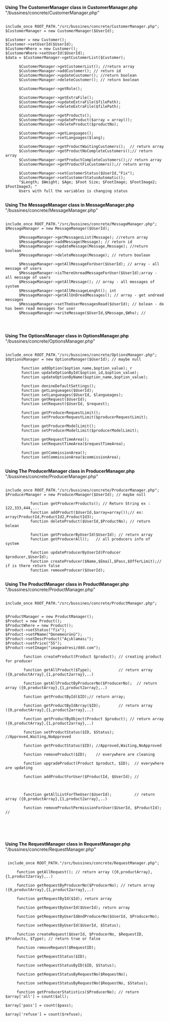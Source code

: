 <b>Using The CustomerManager class in CustomerManager.php</b> "/bussines/concrete/CustomerManager.php"

<pre><code>
include_once ROOT_PATH."/src/bussines/concrete/CustomerManager.php";
$CustomerManager = new CustomerManager($UserId);

$Customer = new Customer();
$Customer->setUserId($UserId); 
$CustomerWhere = new Customer(); 
$CustomerWhere->setUserId($UserId);
$data = $CustomerManager->getCustomerList($Customer); 

      $CustomerManager->getCustomerList(); //return array
      $CustomerManager->addCustomer(); // return id
      $CustomerManager->updateCustomer(); //return boolean
      $CustomerManager->deleteCustomer(); // return boolean
  
      $CustomerManager->getRole();
  
      $CustomerManager->getExtraFile();
      $CustomerManager->updateExtraFile($filePath);
      $CustomerManager->deleteExtraFile($filePath);
  
      $CustomerManager->getProducts();
      $CustomerManager->updateProduct($array = array());
      $CustomerManager->deleteProduct($productNo);
  
      $CustomerManager->getLanguages();
      $CustomerManager->setLanguages($lang);
  
      $CustomerManager->getProductWaitingCustomers();  // return array
      $CustomerManager->getProductNoCompleteCustomers();// return array
      $CustomerManager->getProductCompleteCustomers();// return array
      $CustomerManager->getProductFixCustomers();// return array
  
      $CustomerManager->setCustomerStatus($UserId,"Fix");
      $CustomerManager->setCustomerStatusAutomatic(); 
      "$Length; $Weight; $Age; $Foot Size; $FootImage; $FootImage2; $FootImage3; "
      Users with full the variables is changing status 
      
</pre></code>



<b>Using The MessageManager class in MessageManager.php</b> "/bussines/concrete/MessageManager.php"

<pre><code>
include_once ROOT_PATH."/src/bussines/concrete/MessageManager.php";
$MessageManager = new MessageManager($UserId);

      $MessageManager->getMessagesList(Message); //return array
      $MessageManager->addMessage(Message); // return id
      $MessageManager->updateMessage(Message,Message); //return boolean
      $MessageManager->deleteMessage(Message); // return boolean

      $MessageManager->getAllMessageForUser($UserId); // array - all message of users 
      $MessageManager->isThereUnreadMessageForUser($UserId);array - all message of users
      $MessageManager->getAllMessage(); // array - all messages of system
      $MessageManager->getAllMessageLenght(); int 
      $MessageManager->getAllUnDreadMessages(); // array - get undread messages
      $MessageManager->setTheUserMessagesRead($UserId); // bolean - do has been read messages for user
      $MessageManager->writeMessage($UserId,$Message,$Who); //  



</pre></code>


<b>Using The OptionsManager class in OptionsManager.php</b> "/bussines/concrete/OptionsManager.php"

<pre><code>
include_once ROOT_PATH."/src/bussines/concrete/OptionsManager.php";
$OptionsManager = new OptionsManager($UserId); // maybe null

       function addOption($option_name,$option_value); r
       function updateOptionById($option_id,$option_value);
       function updateOptionByName($option_name,$option_value);
   
       function denineDefaultSettings();
       function getLangueages($UserId);
       function setLangueages($UserId, $langueages);
       function getRequest($UserId);
       function setRequest($UserId, $request); 
   
       function getProducerRequestLimit();
       function setProducerRequestLimit($producerRequestLimit);
   
       function getProducerModelLimit();
       function setProducerModelLimit($producerModelLimit);
   
       function getRequestTimeArea();
       function setRequestTimeArea($requestTimeArea);
   
       function getCommissionArea();
       function setCommissionArea($commissionArea);

</pre></code>


<b>Using The ProducerManager class in ProducerManager.php</b> "/bussines/concrete/ProducerManager.php"

<pre><code>
include_once ROOT_PATH."/src/bussines/concrete/ProducerManager.php";
$ProducerManager = new ProducerManager($UserId); // maybe null

           function getProducerProducts(); // Return String ex : 122,333,444,...
           function addProduct($UserId,$array=array());// ex: array(ProductId,ProductId2,ProductId3);
           function deleteProduct($UserId,$ProductNo); // return bolean
       
           function getProducerByUserId($UserId); // return array 
           function getProducerAll();   // all producers info of system
       
           function updateProducerByUserId(Producer $producer,$UserId);
           function createProducer($Name,$Email,$Pass,$OfferLimit);// if is there return false
           function removeProducer($UserId);

</pre></code>


<b>Using The ProductManager class in ProductManager.php</b> "/bussines/concrete/ProductManager.php"

<pre><code>
include_once ROOT_PATH."/src/bussines/concrete/ProductManager.php";


$ProductManager = new ProductManager();
$Product = new Product();
$ProductWhere = new Product();
$Product->setStatus("fix");
$Product->setPName("Denemeürünü");
$Product->setDescProduct("Açıklaması");
$Product->setPrice("55");
$Product->setImage("imageadresi/ddd.com");

        function createProduct(Product $product); // creating product for producer 
 
        function getAllProduct($Type);            // return array ({0,productArray},{1,product2array},..)
    
        function getAllProductByProducerNo($ProducerNo);  // return array ({0,productArray},{1,product2array},..)
    
        function getProductById($ID);// return array;
            
        function getProductByIdArray($ID);        // return array ({0,productArray},{1,product2array},..)
    
        function getProductByObject(Product $product); // return array ({0,productArray},{1,product2array},..)
    
        function setProductStatus($ID, $Status); //Approved,Waiting,NoApproved
    
        function getProductStatus($ID); //Approved,Waiting,NoApproved
    
        function removeProduct($ID);    // everywhere are cleaning
    
        function upgradeProduct(Product $product, $ID);  // everywhere are updating
    
        function addProductForUser($ProductId, $UserId); // 
    
       
    
        function getAllListForTheUser($UserId);          // return array ({0,productArray},{1,product2array},..)
    
        function removeProductPermissionForUser($UserId, $ProductId); //


   


</pre></code>



<b>Using The RequestManager class in RequestManager.php</b> "/bussines/concrete/RequestManager.php"
 
 <pre><code>
 include_once ROOT_PATH."/src/bussines/concrete/RequestManager.php";
 
     function getAllRequest(); // return array ({0,productArray},{1,product2array},..)
 
     function getRequestByProducerNo($ProducerNo); // return array ({0,productArray},{1,product2array},..)
 
     function getRequestById($Id); return array 
 
     function getRequestByUserId($UserId); return array 
 
     function getRequestByUserIdAndProducerNo($UserId, $ProducerNo);
 
     function setRequestByUserId($UserId, $Status);
 
     function createRequest($UserId, $ProducerNo, $RequestID, $Products, $Type); // return true or false
 
     function removeRequest($RequestID);
 
     function getRequestStatus($ID);
 
     function setRequestStatusByID($ID, $Status);
 
     function getRequestStatusByRequestNo($RequestNo);
 
     function setRequestStatusByRequestNo($RequestNo, $Status);
 
     function getProducerStatistics($ProducerNo); // return  $array['all'] = count($all);
                                                             $array['pass'] = count($pass);
                                                              $array['refuse'] = count($refuse);

 
 
 
 
 
 </pre></code>
